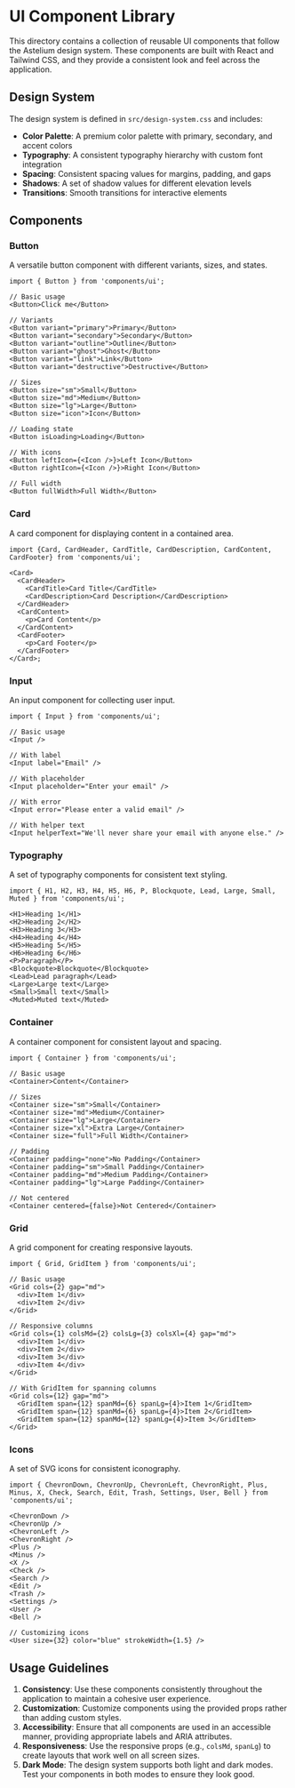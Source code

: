 # UI Component Library

This directory contains a collection of reusable UI components that follow the Astelium design system. These components are built with React and Tailwind CSS, and they provide a consistent look and feel across the application.

## Design System

The design system is defined in `src/design-system.css` and includes:

- **Color Palette**: A premium color palette with primary, secondary, and accent colors
- **Typography**: A consistent typography hierarchy with custom font integration
- **Spacing**: Consistent spacing values for margins, padding, and gaps
- **Shadows**: A set of shadow values for different elevation levels
- **Transitions**: Smooth transitions for interactive elements

## Components

### Button

A versatile button component with different variants, sizes, and states.

```tsx
import { Button } from 'components/ui';

// Basic usage
<Button>Click me</Button>

// Variants
<Button variant="primary">Primary</Button>
<Button variant="secondary">Secondary</Button>
<Button variant="outline">Outline</Button>
<Button variant="ghost">Ghost</Button>
<Button variant="link">Link</Button>
<Button variant="destructive">Destructive</Button>

// Sizes
<Button size="sm">Small</Button>
<Button size="md">Medium</Button>
<Button size="lg">Large</Button>
<Button size="icon">Icon</Button>

// Loading state
<Button isLoading>Loading</Button>

// With icons
<Button leftIcon={<Icon />}>Left Icon</Button>
<Button rightIcon={<Icon />}>Right Icon</Button>

// Full width
<Button fullWidth>Full Width</Button>
```

### Card

A card component for displaying content in a contained area.

```tsx
import {Card, CardHeader, CardTitle, CardDescription, CardContent, CardFooter} from 'components/ui';

<Card>
  <CardHeader>
    <CardTitle>Card Title</CardTitle>
    <CardDescription>Card Description</CardDescription>
  </CardHeader>
  <CardContent>
    <p>Card Content</p>
  </CardContent>
  <CardFooter>
    <p>Card Footer</p>
  </CardFooter>
</Card>;
```

### Input

An input component for collecting user input.

```tsx
import { Input } from 'components/ui';

// Basic usage
<Input />

// With label
<Input label="Email" />

// With placeholder
<Input placeholder="Enter your email" />

// With error
<Input error="Please enter a valid email" />

// With helper text
<Input helperText="We'll never share your email with anyone else." />
```

### Typography

A set of typography components for consistent text styling.

```tsx
import { H1, H2, H3, H4, H5, H6, P, Blockquote, Lead, Large, Small, Muted } from 'components/ui';

<H1>Heading 1</H1>
<H2>Heading 2</H2>
<H3>Heading 3</H3>
<H4>Heading 4</H4>
<H5>Heading 5</H5>
<H6>Heading 6</H6>
<P>Paragraph</P>
<Blockquote>Blockquote</Blockquote>
<Lead>Lead paragraph</Lead>
<Large>Large text</Large>
<Small>Small text</Small>
<Muted>Muted text</Muted>
```

### Container

A container component for consistent layout and spacing.

```tsx
import { Container } from 'components/ui';

// Basic usage
<Container>Content</Container>

// Sizes
<Container size="sm">Small</Container>
<Container size="md">Medium</Container>
<Container size="lg">Large</Container>
<Container size="xl">Extra Large</Container>
<Container size="full">Full Width</Container>

// Padding
<Container padding="none">No Padding</Container>
<Container padding="sm">Small Padding</Container>
<Container padding="md">Medium Padding</Container>
<Container padding="lg">Large Padding</Container>

// Not centered
<Container centered={false}>Not Centered</Container>
```

### Grid

A grid component for creating responsive layouts.

```tsx
import { Grid, GridItem } from 'components/ui';

// Basic usage
<Grid cols={2} gap="md">
  <div>Item 1</div>
  <div>Item 2</div>
</Grid>

// Responsive columns
<Grid cols={1} colsMd={2} colsLg={3} colsXl={4} gap="md">
  <div>Item 1</div>
  <div>Item 2</div>
  <div>Item 3</div>
  <div>Item 4</div>
</Grid>

// With GridItem for spanning columns
<Grid cols={12} gap="md">
  <GridItem span={12} spanMd={6} spanLg={4}>Item 1</GridItem>
  <GridItem span={12} spanMd={6} spanLg={4}>Item 2</GridItem>
  <GridItem span={12} spanMd={12} spanLg={4}>Item 3</GridItem>
</Grid>
```

### Icons

A set of SVG icons for consistent iconography.

```tsx
import { ChevronDown, ChevronUp, ChevronLeft, ChevronRight, Plus, Minus, X, Check, Search, Edit, Trash, Settings, User, Bell } from 'components/ui';

<ChevronDown />
<ChevronUp />
<ChevronLeft />
<ChevronRight />
<Plus />
<Minus />
<X />
<Check />
<Search />
<Edit />
<Trash />
<Settings />
<User />
<Bell />

// Customizing icons
<User size={32} color="blue" strokeWidth={1.5} />
```

## Usage Guidelines

1. **Consistency**: Use these components consistently throughout the application to maintain a cohesive user experience.
2. **Customization**: Customize components using the provided props rather than adding custom styles.
3. **Accessibility**: Ensure that all components are used in an accessible manner, providing appropriate labels and ARIA attributes.
4. **Responsiveness**: Use the responsive props (e.g., `colsMd`, `spanLg`) to create layouts that work well on all screen sizes.
5. **Dark Mode**: The design system supports both light and dark modes. Test your components in both modes to ensure they look good.
